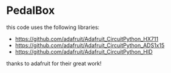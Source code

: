 # PedalBox

this code uses the following libraries:

- https://github.com/adafruit/Adafruit_CircuitPython_HX711
- https://github.com/adafruit/Adafruit_CircuitPython_ADS1x15
- https://github.com/adafruit/Adafruit_CircuitPython_HID

thanks to adafruit for their great work!
